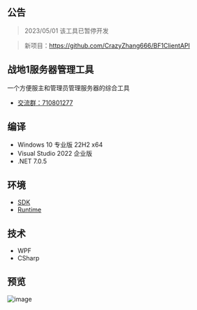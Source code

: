 ## 公告

> 2023/05/01 该工具已暂停开发

> 新项目：https://github.com/CrazyZhang666/BF1ClientAPI

## 战地1服务器管理工具

一个方便服主和管理员管理服务器的综合工具

* [交流群：710801277](https://jq.qq.com/?_wv=1027&amp;k=ajEymecs)  

## 编译

* Windows 10 专业版 22H2 x64
* Visual Studio 2022 企业版
* .NET 7.0.5

## 环境

* [SDK](https://dotnet.microsoft.com/zh-cn/download/dotnet/thank-you/sdk-7.0.203-windows-x64-installer)
* [Runtime](https://dotnet.microsoft.com/zh-cn/download/dotnet/thank-you/runtime-7.0.5-windows-x64-installer)

## 技术

* WPF
* CSharp

## 预览

![image](https://user-images.githubusercontent.com/28080853/233769652-692af0dc-e43e-4e6f-b04e-8fb3bb576624.png)

